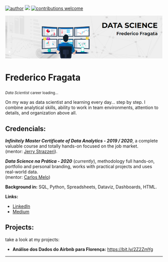 [![author](https://img.shields.io/badge/author-fredtaranto-red.svg)](https://www.linkedin.com/in/fredericofragata) [![](https://img.shields.io/badge/python-3.7+-blue.svg)](https://www.python.org/downloads/release/python-365/) [![contributions welcome](https://img.shields.io/badge/contributions-welcome-brightgreen.svg?style=flat)](https://github.com/fredtaranto/data_science/issues)

<p align="center">
  <img src="banner_bio.png" >
</p>

# Frederico Fragata
<sub>*Data Scientist* career loading...</sub>

On my way as data scientist and learning every day... step by step. I combine analytical skills, ability to work in team environments, attention to details, and organization above all.

## Credencials:
***Infinitely Master Certificate of Data Analytics - 2019 / 2020***, a complete valuable course and totally hands-on focused on the job market. <br>(mentor: [Jerry Strazzeri](https://www.linkedin.com/in/jerrystrazzeri/)).

***Data Science na Prática - 2020*** (*currently*), methodology full hands-on, portfolio and personal branding, works with practical projects and uses real-world data. <br>(mentor: [Carlos Melo](https://github.com/carlosfab))

**Background in:** SQL, Python, <!--Statistical inference, -->Spreadsheets, Dataviz, Dashboards, HTML.

**Links:**
* [LinkedIn](https://www.linkedin.com/in/fredericofragata)
* [Medium](https://medium.com/@fredtaranto)


## Projects:
take a look at my projects:

* **Análise dos Dados do Airbnb para Florença:** https://bit.ly/2Z2ZmYg


<!--
* **Como usar o Histograma para Data Science:** https://bit.ly/2L2cMwy  -->


---



